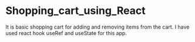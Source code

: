 # Shopping_cart_using_React

It is basic shopping cart for adding and removing items from the cart.
I have used react hook useRef and useState for this app.
